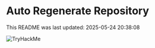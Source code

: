# Auto Regenerate Repository

This README was last updated: 2025-05-24 20:38:08

 ![TryHackMe](https://tryhackme.com/badge/533634)